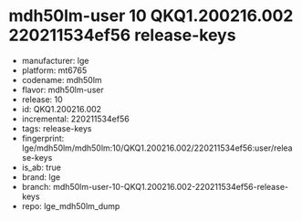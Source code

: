 # mdh50lm-user 10 QKQ1.200216.002 220211534ef56 release-keys
- manufacturer: lge
- platform: mt6765
- codename: mdh50lm
- flavor: mdh50lm-user
- release: 10
- id: QKQ1.200216.002
- incremental: 220211534ef56
- tags: release-keys
- fingerprint: lge/mdh50lm/mdh50lm:10/QKQ1.200216.002/220211534ef56:user/release-keys
- is_ab: true
- brand: lge
- branch: mdh50lm-user-10-QKQ1.200216.002-220211534ef56-release-keys
- repo: lge_mdh50lm_dump
